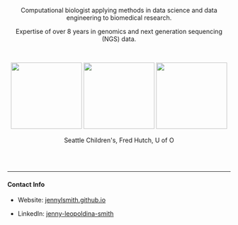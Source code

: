 
<p align="center">
Computational biologist applying methods in data science and data engineering to biomedical research.
</p>

<p align="center">
Expertise of over 8 years in genomics and next generation sequencing (NGS) data.
</p>

<br>

<!-- note: cannot use CSS styles in github markdowns https://github.com/orgs/community/discussions/22728 -->
<p align="center">
  <img src="https://avatars.githubusercontent.com/u/142536514?s=400&u=810a934e46632e7e43b59542f54828445fb85319&v=4" width="160" height="150">
  <img src="https://www.iths.org/resources/wp-content/sabai/sites/9/File/files/da2ba682802d0889f923d7ff9e832ac5.jpg" width="160" height="150">
  <img src="https://galaxyproject.org/assets/static/bgmp-plus-uo-logo.9394692.9ab6db5901e5636a465dbb3100038d7f.png" width="160" height="150">
</p>
<p align="center">Seattle Children's, Fred Hutch, U of O </p>

<br>
<br>

---

#### Contact Info

* Website: [jennylsmith.github.io](https://jennylsmith.github.io)

* LinkedIn: [jenny-leopoldina-smith](https://www.linkedin.com/in/jenny-leopoldina-smith)

<!-- <img src="https://raw.githubusercontent.com/FortAwesome/Font-Awesome/refs/heads/6.x/svgs/brands/linkedin-in.svg" width="50" height="50"> -->
